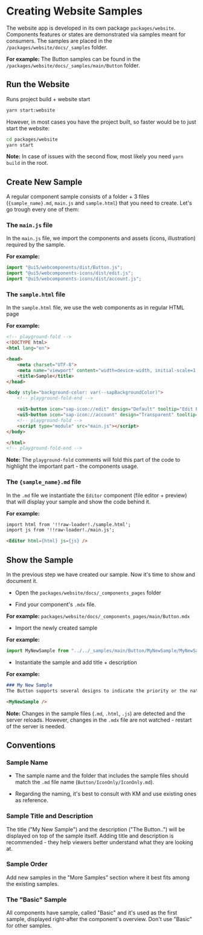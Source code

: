 # Creating Website Samples

The website app is developed in its own package `packages/website`. Components features or states are demonstrated via samples meant for consumers.
The samples are placed in the `/packages/website/docs/_samples` folder.

**For example:** 
The Button samples can be found in the `/packages/website/docs/_samples/main/Button` folder.


## Run the Website

Runs project build + website start

```bash
yarn start:website
```

However, in most cases you have the project built, so faster would be
to just start the website:

```bash
cd packages/website
yarn start
```

**Note:** In case of issues with the second flow, most likely you need `yarn build` in the root.


## Create New Sample

A regular component sample consists of a folder + 3 files (`{sample_name}.md`, `main.js` and `sample.html`) that you need to create. Let's go trough every one of them:

### The `main.js` file

In the `main.js` file, we import the components and assets (icons, illustration) required by the sample.

**For example:**
```ts
import "@ui5/webcomponents/dist/Button.js";
import "@ui5/webcomponents-icons/dist/edit.js";
import "@ui5/webcomponents-icons/dist/account.js";
```

### The `sample.html` file

In the `sample.html` file, we use the web components as in regular HTML page

**For example:**

```html
<!-- playground-fold -->
<!DOCTYPE html>
<html lang="en">

<head>
    <meta charset="UTF-8">
    <meta name="viewport" content="width=device-width, initial-scale=1.0">
    <title>Sample</title>
</head>

<body style="background-color: var(--sapBackgroundColor)">
    <!-- playground-fold-end -->

    <ui5-button icon="sap-icon://edit" design="Default" tooltip="Edit Button"></ui5-button>
    <ui5-button icon="sap-icon://account" design="Transparent" tooltip="Account Button"></ui5-button>
    <!-- playground-fold -->
    <script type="module" src="main.js"></script>
</body>

</html>
<!-- playground-fold-end -->

```


**Note:** The `playground-fold` comments will fold this part of the code to highlight the important part - the components usage.

### The `{sample_name}.md` file

In the `.md` file we instantiate the `Editor` component (file editor + preview) that will display your sample and show the code behind it.

**For example:**
```md
import html from '!!raw-loader!./sample.html';
import js from '!!raw-loader!./main.js';

<Editor html={html} js={js} />
```


## Show the Sample

In the previous step we have created our sample. Now it's time to show and document it.


- Open the `packages/website/docs/_components_pages` folder

- Find your component's `.mdx` file.

**For example:** `packages/website/docs/_components_pages/main/Button.mdx`

- Import the newly created sample

**For example:** 
```js
import MyNewSample from "../../_samples/main/Button/MyNewSample/MyNewSample.md";`
```

- Instantiate the sample and add title + description

**For example:**

```.md
### My New Sample
The Button supports several designs to indicate the priority or the nature of the action.

<MyNewSample />

```

**Note:** Changes in the sample files (`.md`, `.html`, `.js`) are detected and the server reloads. However, changes in the `.mdx` file are not watched - restart of the server is needed.

## Conventions 

### Sample Name

- The sample name and the folder that includes the sample files should match the `.md` file name (`Button/IconOnly/IconOnly.md`). 

- Regarding the naming, it's best to consult with KM and use existing ones as reference.

### Sample Title and Description
The title ("My New Sample") and the description ("The Button..") will be displayed on top of the sample itself. Adding title and description is recommended -  they help viewers better understand what they are looking at.


### Sample Order
Add new samples in the "More Samples" section where it best fits among the existing samples.


### The "Basic" Sample
All components have sample, called "Basic" and it's used as the first sample, displayed right-after the component's overview. Don't use "Basic" for other samples.

